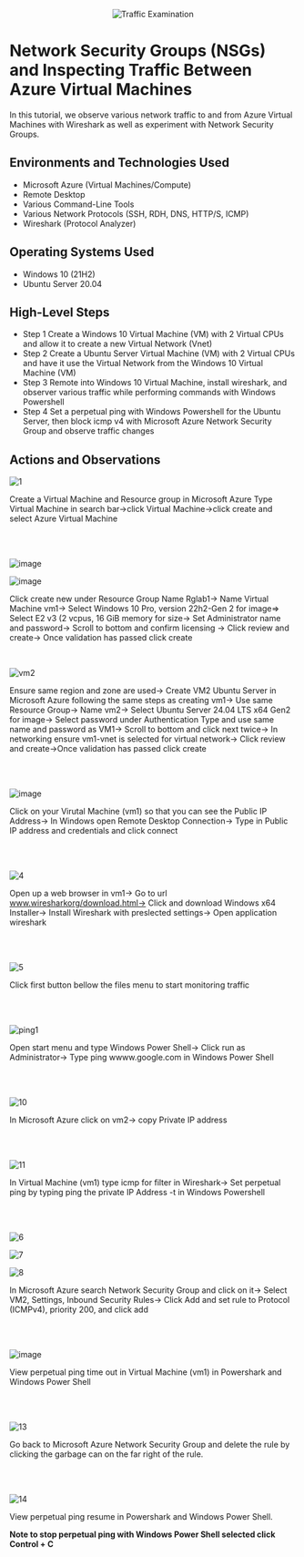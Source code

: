 <p align="center">
<img src="https://i.imgur.com/Ua7udoS.png" alt="Traffic Examination"/>
</p>

<h1>Network Security Groups (NSGs) and Inspecting Traffic Between Azure Virtual Machines</h1>
In this tutorial, we observe various network traffic to and from Azure Virtual Machines with Wireshark as well as experiment with Network Security Groups. <br />




<h2>Environments and Technologies Used</h2>

- Microsoft Azure (Virtual Machines/Compute)
- Remote Desktop
- Various Command-Line Tools
- Various Network Protocols (SSH, RDH, DNS, HTTP/S, ICMP)
- Wireshark (Protocol Analyzer)

<h2>Operating Systems Used </h2>

- Windows 10 (21H2)
- Ubuntu Server 20.04

<h2>High-Level Steps</h2>

- Step 1 Create a Windows 10 Virtual Machine (VM) with 2 Virtual CPUs and allow it to create a new Virtual Network (Vnet)
- Step 2 Create a Ubuntu Server Virtual Machine (VM) with 2 Virtual CPUs and have it use the Virtual Network from the Windows 10 Virtual Machine (VM) 
- Step 3 Remote into Windows 10 Virtual Machine, install wireshark, and observer various traffic while performing commands with Windows Powershell
- Step 4 Set a perpetual ping with Windows Powershell for the Ubuntu Server, then block icmp v4 with Microsoft Azure Network Security Group and observe traffic changes 

<h2>Actions and Observations</h2>

![1](https://github.com/user-attachments/assets/440b44ba-85a4-4d30-9dd7-5dbb9d90a5b4)

Create a Virtual Machine and Resource group in Microsoft Azure
Type Virtual Machine in search bar->click Virtual Machine->click create and select Azure Virtual Machine

<br />
<br />


![image](https://github.com/user-attachments/assets/883aacc6-cb48-4e8c-9d74-02dc1e30695d)



![image](https://github.com/user-attachments/assets/198a231c-66ca-49b5-a303-7fa525feaf8a)

<p>
Click create new under Resource Group Name Rglab1-> Name Virtual Machine vm1-> Select  Windows 10 Pro, version 22h2-Gen 2 for image=> Select E2 v3 (2 vcpus, 16 GiB memory for size-> Set Administrator name and password-> Scroll to bottom and confirm licensing -> Click review and create-> Once validation has passed click create
</p>
<br />

![vm2](https://github.com/user-attachments/assets/2d32d0c3-21be-4ad8-a26d-68bc2e016fc0)

<p>
Ensure same region and zone are used-> Create VM2 Ubuntu Server in Microsoft Azure following the same steps as creating vm1-> Use same Resource Group-> Name vm2-> Select Ubuntu Server 24.04 LTS x64 Gen2 for image-> Select password under Authentication Type and use same name and password as VM1-> Scroll to bottom and click next twice-> In networking ensure vm1-vnet is selected for virtual network-> Click review and create->Once validation has passed click create 
</p>
<br />
<br />


![image](https://github.com/user-attachments/assets/c5f3df4e-ab14-4ee2-8df3-96279bd22783)

Click on your Virutal Machine (vm1) so that you can see the Public IP Address-> In Windows open Remote Desktop Connection-> Type in Public IP address and credentials and click connect

<br />
<br />

![4](https://github.com/user-attachments/assets/22c95e6f-571f-4375-be85-f8343a2f44fb)

Open up a web browser in vm1-> Go to url www.wiresharkorg/download.html-> Click and download Windows x64 Installer-> Install Wireshark with preslected settings-> Open application wireshark

<br />
<br />

![5](https://github.com/user-attachments/assets/ebc41baf-4817-4886-a6b6-6214bdbc3b83)

Click first button bellow the files menu to start monitoring traffic


<br >
<br />

![ping1](https://github.com/user-attachments/assets/105b3899-00cc-4733-8727-1b42bfafb42d)


<p>
Open start menu and type Windows Power Shell-> Click run as Administrator-> Type ping wwww.google.com in Windows Power Shell
</p>
<br />
<br />

![10](https://github.com/user-attachments/assets/0aea474e-1954-4965-a641-a4063287eefa)

In Microsoft Azure click on vm2-> copy Private IP address

<br />
<br />


![11](https://github.com/user-attachments/assets/8ffd965a-f4ac-4754-82f7-ecff99b4004b)

In Virtual Machine (vm1) type icmp for filter in Wireshark-> Set perpetual ping by typing ping the private IP Address -t in Windows Powershell

<br />
<br />

![6](https://github.com/user-attachments/assets/c683723a-5316-4dd3-91e8-84e90014a8d5)

![7](https://github.com/user-attachments/assets/f1ce03a7-5488-41d6-bbdc-ec9993a288b8)

![8](https://github.com/user-attachments/assets/35ad835a-6975-4cab-a573-59425b02a4e4)

In Microsoft Azure search Network Security Group and click on it-> Select VM2, Settings, Inbound Security Rules-> Click Add and set rule to Protocol (ICMPv4), priority 200, and click add

<br />
<br />



![image](https://github.com/user-attachments/assets/ff6dadc6-2376-4ce5-ab4e-c91d66380c32)

View perpetual ping time out in Virtual Machine (vm1) in Powershark and Windows Power Shell

<br />
<br />

![13](https://github.com/user-attachments/assets/f7df538f-c1a6-4958-9ef2-9fcbc3c202c3)


Go back to Microsoft Azure Network Security Group and delete the rule by clicking the garbage can on the far right of the rule. 

<br />
<br />

![14](https://github.com/user-attachments/assets/4c4ca60d-8ae1-415f-abae-d03598152f74)


View perpetual ping resume in Powershark and Windows Power Shell.

**Note to stop perpetual ping with Windows Power Shell selected click Control + C**
